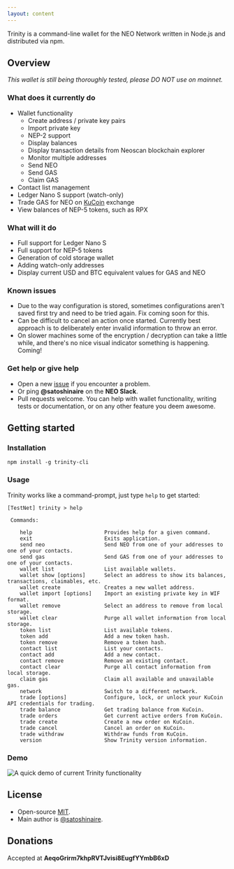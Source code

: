 ```yaml
---
layout: content
---
```


Trinity is a command-line wallet for the NEO Network written in Node.js and distributed via npm.

## Overview

_This wallet is still being thoroughly tested, please DO NOT use on mainnet._

### What does it currently do

- Wallet functionality
  - Create address / private key pairs
  - Import private key
  - NEP-2 support
  - Display balances
  - Display transaction details from Neoscan blockchain explorer
  - Monitor multiple addresses
  - Send NEO
  - Send GAS
  - Claim GAS
- Contact list management
- Ledger Nano S support (watch-only)
- Trade GAS for NEO on [KuCoin](https://www.kucoin.com/#/trade/GAS-NEO) exchange
- View balances of NEP-5 tokens, such as RPX

### What will it do

- Full support for Ledger Nano S
- Full support for NEP-5 tokens
- Generation of cold storage wallet
- Adding watch-only addresses
- Display current USD and BTC equivalent values for GAS and NEO

### Known issues

- Due to the way configuration is stored, sometimes configurations aren't saved first try and need to be tried again. Fix coming soon for this.
- Can be difficult to cancel an action once started. Currently best approach is to deliberately enter invalid information to throw an error.
- On slower machines some of the encryption / decryption can take a little while, and there's no nice visual indicator something is happening. Coming!

### Get help or give help

- Open a new [issue](https://github.com/Satoshinaire/trinity-cli/issues/new) if you encounter a problem.
- Or ping **@satoshinaire** on the **NEO Slack**.
- Pull requests welcome. You can help with wallet functionality, writing tests or documentation, or on any other feature you deem awesome.

## Getting started

### Installation

```
npm install -g trinity-cli
```

### Usage

Trinity works like a command-prompt, just type `help` to get started:

```
[TestNet] trinity > help

 Commands:

    help                       Provides help for a given command.
    exit                       Exits application.
    send neo                   Send NEO from one of your addresses to one of your contacts.
    send gas                   Send GAS from one of your addresses to one of your contacts.
    wallet list                List available wallets.
    wallet show [options]      Select an address to show its balances, transactions, claimables, etc.
    wallet create              Creates a new wallet address.
    wallet import [options]    Import an existing private key in WIF format.
    wallet remove              Select an address to remove from local storage.
    wallet clear               Purge all wallet information from local storage.
    token list                 List available tokens.
    token add                  Add a new token hash.
    token remove               Remove a token hash.
    contact list               List your contacts.
    contact add                Add a new contact.
    contact remove             Remove an existing contact.
    contact clear              Purge all contact information from local storage.
    claim gas                  Claim all available and unavailable gas.
    network                    Switch to a different network.
    trade [options]            Configure, lock, or unlock your KuCoin API credentials for trading.
    trade balance              Get trading balance from KuCoin.
    trade orders               Get current active orders from KuCoin.
    trade create               Create a new order on KuCoin.
    trade cancel               Cancel an order on KuCoin.
    trade withdraw             Withdraw funds from KuCoin.
    version                    Show Trinity version information.
```

### Demo

![A quick demo of current Trinity functionality](https://user-images.githubusercontent.com/30309816/32032525-6c077db8-ba53-11e7-8646-b89fbabecf0b.gif)

## License

- Open-source [MIT](https://github.com/Satoshinaire/trinity-cli/blob/master/LICENSE.md).
- Main author is [@satoshinaire](https://github.com/satoshinaire).

## Donations

Accepted at __AeqoGrirm7khpRVTJvisi8EugfYYmbB6xD__

